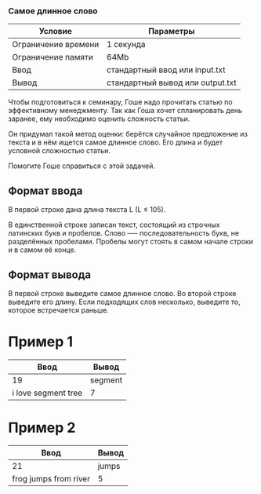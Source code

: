 ### Самое длинное слово
Условие  | Параметры
------------ | ------------- 
Ограничение времени | 1 секунда
Ограничение памяти | 64Mb 
Ввод | стандартный ввод или input.txt
Вывод | стандартный вывод или output.txt


Чтобы подготовиться к семинару, Гоше надо прочитать статью по эффективному менеджменту. Так как Гоша хочет спланировать день заранее, ему необходимо оценить сложность статьи.

Он придумал такой метод оценки: берётся случайное предложение из текста и в нём ищется самое длинное слово. Его длина и будет условной сложностью статьи.

Помогите Гоше справиться с этой задачей.

## Формат ввода
В первой строке дана длина текста L (L ≤ 105).

В единственной строке записан текст, состоящий из строчных латинских букв и пробелов. Слово —– последовательность букв, не разделённых пробелами. Пробелы могут стоять в самом начале строки и в самом её конце.

## Формат вывода
В первой строке выведите самое длинное слово. Во второй строке выведите его длину. Если подходящих слов несколько, выведите то, которое встречается раньше.

# Пример 1
Ввод | Вывод
------------ | -------------
19 | segment
i love segment tree | 7

# Пример 2
Ввод | Вывод
------------ | -------------
21 | jumps
frog jumps from river | 5